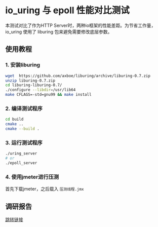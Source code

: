 # io_uring 与 epoll 性能对比测试

本测试对比了作为HTTP Server时，两种io框架的性能差距。为节省工作量，io_uring 使用了 liburing 包来避免需要修改底层参数。

## 使用教程

### 1. 安装liburing

```bash
wget  https://github.com/axboe/liburing/archive/liburing-0.7.zip
unzip liburing-0.7.zip
cd liburing-liburing-0.7/
./configure --libdir=/usr/lib64 
make CFLAGS=-std=gnu99 && make install
```

### 2. 编译测试程序

```bash
cd build
cmake ..
cmake --build .
```

### 3. 运行测试程序

```bash
./uring_server
# or
./epoll_server
```

### 4. 使用jmeter进行压测

首先下载jmeter，之后载入 `压测线程.jmx`



## 调研报告

[跳转链接](/调研报告.md)

